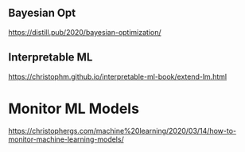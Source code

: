## Bayesian Opt
https://distill.pub/2020/bayesian-optimization/

## Interpretable ML
https://christophm.github.io/interpretable-ml-book/extend-lm.html

# Monitor ML Models
https://christophergs.com/machine%20learning/2020/03/14/how-to-monitor-machine-learning-models/
